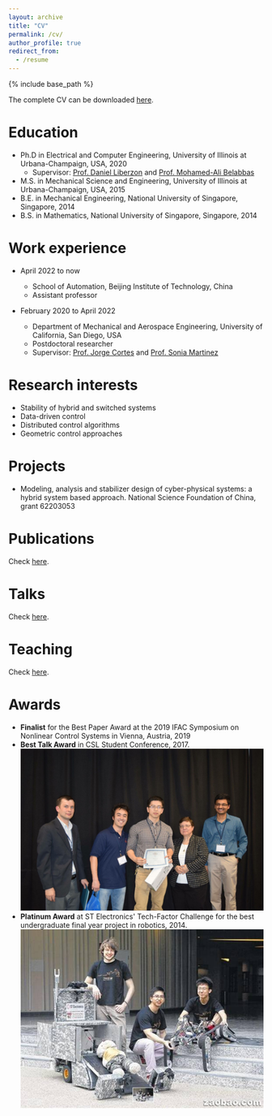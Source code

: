 ```yaml
---
layout: archive
title: "CV"
permalink: /cv/
author_profile: true
redirect_from:
  - /resume
---
```


{% include base_path %}

The complete CV can be downloaded [here](../files/Shenyu_Liu_CV.pdf).

Education
======
* Ph.D in Electrical and Computer Engineering, University of Illinois at Urbana-Champaign, USA, 2020
  * Supervisor: <a href="http://liberzon.csl.illinois.edu/"> Prof. Daniel Liberzon</a> and <a href="https://publish.illinois.edu/belabbas/"> Prof. Mohamed-Ali Belabbas</a>
* M.S. in Mechanical Science and Engineering, University of Illinois at Urbana-Champaign, USA, 2015
* B.E. in Mechanical Engineering, National University of Singapore, Singapore, 2014
* B.S. in Mathematics, National University of Singapore, Singapore, 2014

Work experience
======
* April 2022 to now
  * School of Automation, Beijing Institute of Technology, China
  * Assistant professor

* February 2020 to April 2022
  * Department of Mechanical and Aerospace Engineering, University of California, San Diego, USA
  * Postdoctoral researcher
  * Supervisor: <a href="http://carmenere.ucsd.edu/jorge/">Prof. Jorge Cortes</a> and <a href="http://nodes.ucsd.edu/sonia/">Prof. Sonia Martinez</a>
  
Research interests
======
* Stability of hybrid and switched systems
* Data-driven control
* Distributed control algorithms
* Geometric control approaches

Projects
======
* Modeling, analysis and stabilizer design of cyber-physical systems: a hybrid system based approach. National Science Foundation of China, grant 62203053

Publications
======
  Check <a href="/publications">here</a>.
  
Talks
======
  Check <a href="/talks">here</a>.
  
Teaching
======
  Check <a href="/teaching">here</a>.
  
Awards
======
* <strong>Finalist</strong> for the Best Paper Award at the 2019 IFAC Symposium on Nonlinear Control 
Systems in Vienna, Austria, 2019
* <strong>Best Talk Award</strong> in CSL Student Conference, 2017. ![Best Talk Award in CSLSC 2017](/images/CSLSC.jpg)
* <strong>Platinum Award</strong> at ST Electronics&#39; Tech-Factor Challenge for the best undergraduate final year project in robotics, 2014. ![Platinum Award at Tech-Factor Challenge 2014](/images/Singapore.png)

